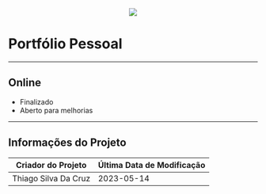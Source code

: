 <div align="center">
  <kbd>
    <img src="https://user-images.githubusercontent.com/101190863/187051517-ba4e5b0c-a4dc-4afe-a548-676bee320b84.gif">
  </kbd>
</div>

# Portfólio Pessoal

---

## Online

- Finalizado
- Aberto para melhorias

---

## Informações do Projeto

| Criador do Projeto | Última Data de Modificação |
| ------------------ | -------------------------- |
| Thiago Silva Da Cruz | 2023-05-14                  |
